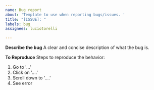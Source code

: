```yaml
---
name: Bug report
about: 'Template to use when reporting bugs/issues. '
title: "[ISSUE]: "
labels: bug
assignees: luciotorelli

---
```


**Describe the bug**
A clear and concise description of what the bug is.

**To Reproduce**
Steps to reproduce the behavior:
1. Go to '...'
2. Click on '....'
3. Scroll down to '....'
4. See error
